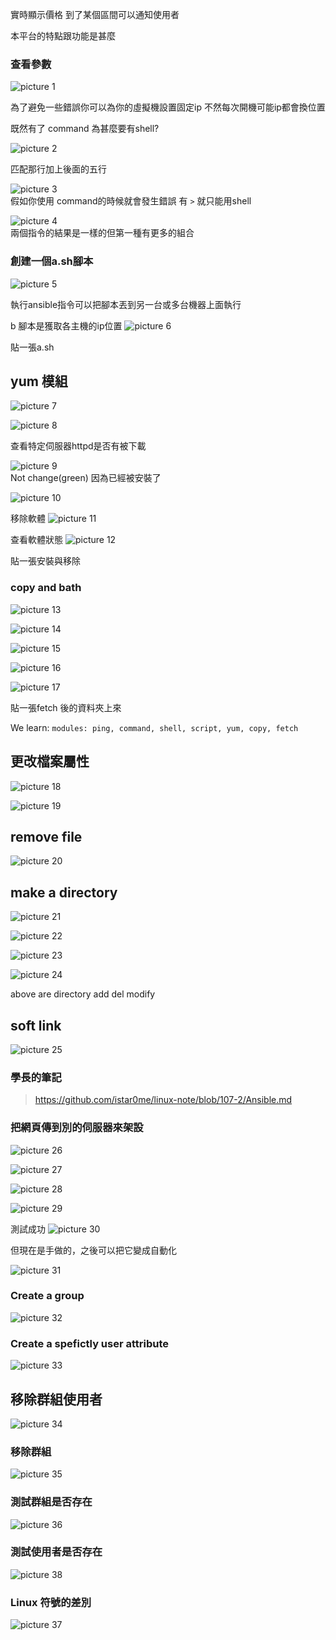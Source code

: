 實時顯示價格
到了某個區間可以通知使用者

本平台的特點跟功能是甚麼

### 查看參數
![picture 1](../../images/cffdd8c3004390ab8cab980e016d298702498f57dfa43a59e289b492ccd0bcd6.png)  

為了避免一些錯誤你可以為你的虛擬機設置固定ip 不然每次開機可能ip都會換位置

既然有了 command 為甚麼要有shell?

![picture 2](../../images/4152ff52572a11650d6cfd207f703a2a447e1720c35659588f725f6f7ddc18ac.png)  

匹配那行加上後面的五行

![picture 3](../../images/4faef50b5b4f41c4166c33d9b27ea08dc5cf11ca612146595f2bd946537f5009.png)  
假如你使用 command的時候就會發生錯誤 有 `>` 就只能用shell

![picture 4](../../images/bf762bb8102248c91f92317aa091078a6d31c46f83ce01d0783da8e46567d653.png)  
兩個指令的結果是一樣的但第一種有更多的組合

### 創建一個a.sh腳本
![picture 5](../../images/63434a7886a8af2f024dbb95eb1eb2c96479f6aa4f4dc0311106c8567c13a862.png)  

執行ansible指令可以把腳本丟到另一台或多台機器上面執行

b 腳本是獲取各主機的ip位置
![picture 6](../../images/3a8268c8b0e2e9a3b958955d51db4925b01b41445b28f398da9a4af4d0489d92.png)  

貼一張a.sh

## yum 模組
![picture 7](../../images/323f4053504038fdfd423bd788bc6fbdaa95c1a16529204531958ec05559d59c.png)  

![picture 8](../../images/3286bec5966e264b37436a73c89271531f2ac1c6f848e3bb76d42c0d5c3a893b.png)  

查看特定伺服器httpd是否有被下載

![picture 9](../../images/7d7287527cab675709696c9469adf66c25ddd0777472c4fbeead9e3604397fec.png)  
Not change(green) 因為已經被安裝了

![picture 10](../../images/1331a3f6db5504b02d730f083936c75bcdf4c414345510381056bbab56945be6.png)  

移除軟體
![picture 11](../../images/1870d19b697209cd0dadf5e2a2a0ff47d207528f1285602334d81e9321c2cf71.png)  


查看軟體狀態
![picture 12](../../images/15bc32c72b70866b453ffe9f33451c9fc4ea87d051da958da713773622d990f6.png)  

貼一張安裝與移除


### copy and bath

![picture 13](../../images/a959b2d9e12ee2033292ba0a5d9156f471ffa0ae11456c921f68f85e62463419.png)  

![picture 14](../../images/dcb82710ea5a4de3d2d8f6e70b228b5fc113133d2f63c023d00033a6c5373e0b.png)  

![picture 15](../../images/4cbd1139fc6a560e1c23be04dd0a0bdc2b519a69c0e298e886f7ba0810fa3c43.png)  

![picture 16](../../images/420bbcaa3ea7eea89ccb8e7d14b66b184f324c512646325e059f9a778591a047.png)  

![picture 17](../../images/9dc2f4258aee056e0cb7559331e06c8d44060fb7e5c4b2634ee93d53419c322d.png)  

貼一張fetch 後的資料夾上來

We learn: `modules: ping, command, shell, script, yum, copy, fetch`

## 更改檔案屬性
![picture 18](../../images/4f9c2d05a77e23d6fdcd67e51a37501c8c7b2ff45b5b1db9f3a8f46582814489.png)  

![picture 19](../../images/18d251ecaefdbadcc3d5c8b13214954ba5d2909267888534b9e7ee44d7f4b11e.png)  

## remove file
![picture 20](../../images/42b71fb441ab8a1c0753dbadc376db0fdb0c10d75a8a68d4b8abd34e278819a4.png)  

## make a directory
![picture 21](../../images/5fb5153203d5c364c279a42761039e28eefc620313628b73b59b867cfa8f2f20.png)  

![picture 22](../../images/7075aa6d51c72323b48b2135ba10ce9bb17422c378a494dc9337769f465e455f.png)  

![picture 23](../../images/13cd1ba4f056108126b673bc457da2b5ed38014631437eebe6aa83f4be6a28e7.png)  

![picture 24](../../images/03e23a3f6e2fe0eb6912549f7ee655861b1ef417cee428a2658a692647618da5.png)  

above are directory add del modify 

## soft link
![picture 25](../../images/8de190081cd14c64272024580f40e73ab7de66f307d018a7c9e1d0f7a5e9a4d4.png)  

### 學長的筆記
> https://github.com/istar0me/linux-note/blob/107-2/Ansible.md


### 把網頁傳到別的伺服器來架設
![picture 26](../../images/e65a0fdb23579c452e441e5fb5229f8b98d1504a8a5445e1a0e3384d4e0a7ddb.png)  

![picture 27](../../images/9b037e468ee1313be4e7c1d82805b3dddf168dcf7fcd786b88bcc281da00c49f.png)  

![picture 28](../../images/d1991fb515be33eb46c6b8c77238aea54fdfc6210ae1ab7e4807cf2ffe63225e.png)  

![picture 29](../../images/e8713d29f241ef83f711aa4daf2df7037cdad25899b8316705f20035421d010b.png)  


測試成功
![picture 30](../../images/da7149c319f2df2bdc85f3555a382be5e03777310cccc15d81485106bd5bf5e4.png)  

但現在是手做的，之後可以把它變成自動化


![picture 31](../../images/3a086cfd2ea1a9feea68c520e9be47be3acbb14aed75773f86df5a4542ce7e60.png)  

### Create a group

![picture 32](../../images/250a76bb1a7243fc583c6b46f7a0be66a88ad51980c5264bee10972e3d8abd45.png)  

### Create a spefictly user attribute

![picture 33](../../images/13387ce947eb2be9d756fac93be402ca1c8016e96b9a36bc16796a693a55b89c.png)  

## 移除群組使用者

![picture 34](../../images/93d104b35961d03e27e818399526cb74cc0a7f7c9d70ee1d8020511ebb0a75ce.png)  

### 移除群組
![picture 35](../../images/bbb609dc64017da1339bcb2c14c0edc311391ad7f692e1e098be8f80861e64bc.png)  

### 測試群組是否存在
![picture 36](../../images/fa0026de5f675639b565ac74ed31ec9e6e2c8f29b79845a7f566a29cd8f9a2d4.png)  

### 測試使用者是否存在
![picture 38](../../images/d2ad7403d511d1dbe2c3dc906de999057bc154d38b65d9ee2bd384bd6e7b72e0.png)  


### Linux 符號的差別
![picture 37](../../images/510359d669ec07217b42c444e242e19be260b0572f0f91b838659ebc23ac3ccd.png)  




